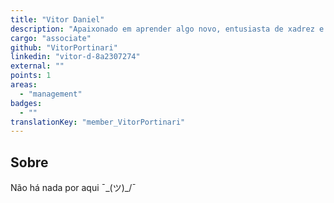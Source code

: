 ```yaml
---
title: "Vitor Daniel"
description: "Apaixonado em aprender algo novo, entusiasta de xadrez e leitor de Nietzsche nos momentos confusos."
cargo: "associate"
github: "VitorPortinari"
linkedin: "vitor-d-8a2307274"
external: ""
points: 1
areas:
  - "management"
badges:
  - ""
translationKey: "member_VitorPortinari"
---
```

## Sobre
Não há nada por aqui ¯\_(ツ)_/¯